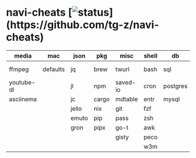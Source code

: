 # navi-cheats [![status](https://travis-ci.com/tg-z/navi-cheats.svg?)](https://github.com/tg-z/navi-cheats)
| media      | mac      | json  | pkg   | misc     | shell | db       | network | iterm2     |
|------------|----------|-------|-------|----------|-------|----------|---------|------------|
| ffmpeg     | defaults | jq    | brew  | twurl    | bash  | sql      | curl    | python-api |
| youtube-dl |          | jl    | npm   | saved-io | cron  | postgres | http    | scripts    |
| asciinema  |          | jc    | cargo | mdtable  | entr  | mysql    | network | tmux       |
|            |          | jello | nix   | git      | fzf   |          | openssl |            |
|            |          | emuto | pip   | pass     | zsh   |          | rsync   |            |
|            |          | gron  | pipx  | go-t     | awk   |          | ssh     |            |
|            |          |       |       | gisty    | peco  |          | docker  |            |
|            |          |       |       |          | w3m   |          | wget    |            |
